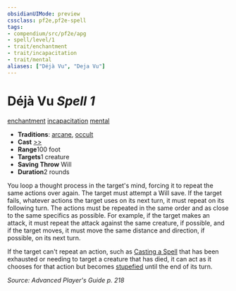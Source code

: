 ```yaml
---
obsidianUIMode: preview
cssclass: pf2e,pf2e-spell
tags:
- compendium/src/pf2e/apg
- spell/level/1
- trait/enchantment
- trait/incapacitation
- trait/mental
aliases: ["Déjà Vu", "Deja Vu"]
---
```

# Déjà Vu *Spell 1*   
[enchantment](../../rules/traits/enchantment.md)  [incapacitation](../../rules/traits/incapacitation.md)  [mental](../../rules/traits/mental.md)  

- **Traditions**: [arcane](../../rules/traits/arcane.md), [occult](../../rules/traits/occult.md)
- **Cast** [>>](../../rules/core-rulebook/chapter-9-playing-the-game.md#Actions "Two-Action") 
- **Range**100 foot
- **Targets**1 creature
- **Saving Throw** Will
- **Duration**2 rounds

You loop a thought process in the target's mind, forcing it to repeat the same actions over again. The target must attempt a Will save. If the target fails, whatever actions the target uses on its next turn, it must repeat on its following turn. The actions must be repeated in the same order and as close to the same specifics as possible. For example, if the target makes an attack, it must repeat the attack against the same creature, if possible, and if the target moves, it must move the same distance and direction, if possible, on its next turn.

If the target can't repeat an action, such as [Casting a Spell](../../rules/actions/cast-a-spell.md) that has been exhausted or needing to target a creature that has died, it can act as it chooses for that action but becomes [stupefied](../../rules/conditions.md#Stupefied) until the end of its turn.

*Source: Advanced Player's Guide p. 218*